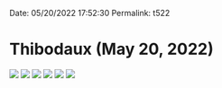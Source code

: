 
Date: 05/20/2022 17:52:30
Permalink: t522

# Thibodaux (May 20, 2022)

![](https://i.imgur.com/Dd22dki.jpg)
![](https://i.imgur.com/3KPbtWF.jpg)
![](https://i.imgur.com/QpEyym9.jpg)
![](https://i.imgur.com/6COHf8U.jpg)
![](https://i.imgur.com/rvMjoXf.jpg)
![](https://i.imgur.com/nFGeOCr.jpg)

